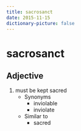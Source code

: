 ```yaml
---
title: sacrosanct
date: 2015-11-15
dictionary-picture: false
---
```


# sacrosanct


## Adjective

1. must be kept sacred
	- Synonyms
		- inviolable
		- inviolate
	- Similar to
		- sacred
